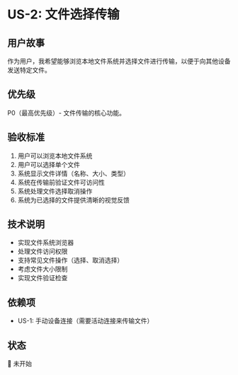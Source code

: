# US-2: 文件选择传输

## 用户故事
作为用户，我希望能够浏览本地文件系统并选择文件进行传输，以便于向其他设备发送特定文件。

## 优先级
P0（最高优先级）- 文件传输的核心功能。

## 验收标准
1. 用户可以浏览本地文件系统
2. 用户可以选择单个文件
3. 系统显示文件详情（名称、大小、类型）
4. 系统在传输前验证文件可访问性
5. 系统处理文件选择取消操作
6. 系统为已选择的文件提供清晰的视觉反馈

## 技术说明
- 实现文件系统浏览器
- 处理文件访问权限
- 支持常见文件操作（选择、取消选择）
- 考虑文件大小限制
- 实现文件验证检查

## 依赖项
- US-1: 手动设备连接（需要活动连接来传输文件）

## 状态
🔄 未开始
